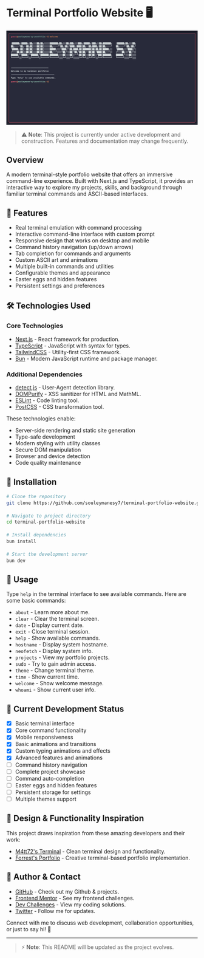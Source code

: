 # Terminal Portfolio Website 🖥️

![Preview](./preview/preview.png)

> ⚠️ **Note**: This project is currently under active development and construction. Features and documentation may change frequently.

## Overview

A modern terminal-style portfolio website that offers an immersive command-line experience. Built with Next.js and TypeScript, it provides an interactive way to explore my projects, skills, and background through familiar terminal commands and ASCII-based interfaces.

## 🌟 Features

- Real terminal emulation with command processing
- Interactive command-line interface with custom prompt
- Responsive design that works on desktop and mobile
- Command history navigation (up/down arrows)
- Tab completion for commands and arguments
- Custom ASCII art and animations
- Multiple built-in commands and utilities
- Configurable themes and appearance
- Easter eggs and hidden features
- Persistent settings and preferences

## 🛠️ Technologies Used

### Core Technologies

- [Next.js](https://nextjs.org/) - React framework for production.
- [TypeScript](https://www.typescriptlang.org/) - JavaScript with syntax for types.
- [TailwindCSS](https://tailwindcss.com/) - Utility-first CSS framework.
- [Bun](https://bun.sh/) - Modern JavaScript runtime and package manager.

### Additional Dependencies

- [detect.js](https://github.com/darcyclarke/Detect.js/) - User-Agent detection library.
- [DOMPurify](https://github.com/cure53/DOMPurify) - XSS sanitizer for HTML and MathML.
- [ESLint](https://eslint.org/) - Code linting tool.
- [PostCSS](https://postcss.org/) - CSS transformation tool.

These technologies enable:

- Server-side rendering and static site generation
- Type-safe development
- Modern styling with utility classes
- Secure DOM manipulation
- Browser and device detection
- Code quality maintenance

## 🚀 Installation

```bash
# Clone the repository
git clone https://github.com/souleymanesy7/terminal-portfolio-website.git

# Navigate to project directory
cd terminal-portfolio-website

# Install dependencies
bun install

# Start the development server
bun dev
```

## 🎯 Usage

Type `help` in the terminal interface to see available commands. Here are some basic commands:

- `about` - Learn more about me.
- `clear` - Clear the terminal screen.
- `date` - Display current date.
- `exit` - Close terminal session.
- `help` - Show available commands.
- `hostname` - Display system hostname.
- `neofetch` - Display system info.
- `projects` - View my portfolio projects.
- `sudo` - Try to gain admin access.
- `theme` - Change terminal theme.
- `time` - Show current time.
- `welcome` - Show welcome message.
- `whoami` - Show current user info.

## 🔄 Current Development Status

- [x] Basic terminal interface
- [x] Core command functionality
- [x] Mobile responsiveness
- [x] Basic animations and transitions
- [x] Custom typing animations and effects
- [x] Advanced features and animations
- [ ] Command history navigation
- [ ] Complete project showcase
- [ ] Command auto-completion
- [ ] Easter eggs and hidden features
- [ ] Persistent storage for settings
- [ ] Multiple themes support

## 🎨 Design & Functionality Inspiration

This project draws inspiration from these amazing developers and their work:

- [M4tt72's Terminal](https://term.m4tt72.com/) - Clean terminal design and functionality.
- [Forrest's Portfolio](https://fkcodes.com/) - Creative terminal-based portfolio implementation.

## 👤 Author & Contact

- [GitHub](https://github.com/SouleymaneSy7) - Check out my Github & projects.
- [Frontend Mentor](https://www.frontendmentor.io/profile/SouleymaneSy7) - See my frontend challenges.
- [Dev Challenges](https://devchallenges.io/profile/534cd213-3165-4c16-bdcf-058e1f468da0) - View my coding solutions.
- [Twitter](https://twitter.com/Souleymanesy43) - Follow me for updates.

Connect with me to discuss web development, collaboration opportunities, or just to say hi! 👋

---

> ⚡️ **Note**: This README will be updated as the project evolves.
